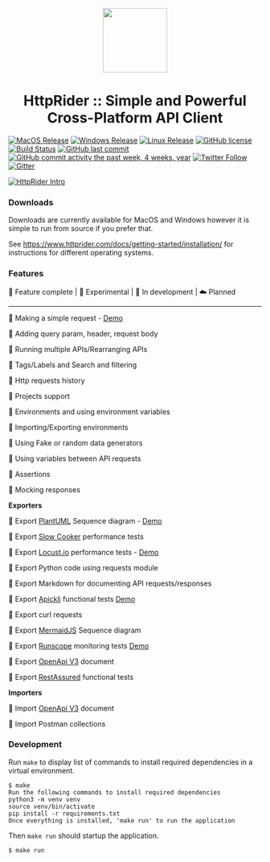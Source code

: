 <p align="center">
  <img src="https://github.com/namuan/http-rider/raw/master/resources/images/httprider-readme.png" width="128px"/>
</p>
<h1 align="center">HttpRider :: Simple and Powerful Cross-Platform API Client</h1>  
  
[![MacOS Release](https://img.shields.io/github/v/release/namuan/http-rider-osx?label=macos)](https://github.com/namuan/http-rider-osx/releases/latest) [![Windows Release](https://img.shields.io/github/v/release/namuan/http-rider-win?label=windows)](https://github.com/namuan/http-rider-win/releases/latest) [![Linux Release](https://img.shields.io/github/v/release/namuan/http-rider?label=Linux)](https://github.com/namuan/http-rider/releases/latest) [![GitHub license](https://img.shields.io/github/license/namuan/http-rider.svg)](https://github.com/namuan/http-rider/blob/master/LICENSE) [![Build Status](https://travis-ci.com/namuan/http-rider.svg?branch=master)](https://travis-ci.org/namuan/http-rider) [![GitHub last commit](https://img.shields.io/github/last-commit/namuan/http-rider)](https://github.com/namuan/http-rider/commits/master) [![GitHub commit activity the past week, 4 weeks, year](https://img.shields.io/github/commit-activity/y/namuan/http-rider)](https://github.com/namuan/http-rider/commits/master) [![Twitter Follow](https://img.shields.io/twitter/follow/deskriders_twt.svg?style=social&label=Follow)](https://twitter.com/deskriders_twt) [![Gitter](https://badges.gitter.im/http-rider/community.svg)](https://gitter.im/http-rider/community?utm_source=badge&utm_medium=badge&utm_campaign=pr-badge)
   
[![HttpRider Intro](https://img.youtube.com/vi/fw8jMjQpfy8/0.jpg)](https://www.youtube.com/watch?v=fw8jMjQpfy8)
 
### Downloads

Downloads are currently available for MacOS and Windows however it is simple to run from source if you prefer that.

See https://www.httprider.com/docs/getting-started/installation/ for instructions for different operating systems.
 
### Features  
  
🚀 Feature complete | 🙈 Experimental | 📝 In development | ☁️️ Planned  
  
---  
  
🚀 Making a simple request - [Demo](https://www.youtube.com/watch?v=fw8jMjQpfy8)  
  
🚀 Adding query param, header, request body    
  
🚀 Running multiple APIs/Rearranging APIs  
  
🚀 Tags/Labels and Search and filtering  
  
🚀 Http requests history   
  
🚀 Projects support  
  
🚀 Environments and using environment variables  
  
🚀 Importing/Exporting environments  
  
🚀 Using Fake or random data generators  
  
🚀 Using variables between API requests  
   
🚀 Assertions  
  
🚀 Mocking responses  
  
**Exporters**
  
🚀 Export [PlantUML](https://twitter.com/plantuml) Sequence diagram - [Demo](https://www.youtube.com/watch?v=4Asr_4iOxUM)
  
🚀 Export [Slow Cooker](https://github.com/buoyantio/slow_cooker) performance tests  
  
🚀 Export [Locust.io](https://locust.io) performance tests - [Demo](https://www.youtube.com/watch?v=7zqcYmZIdVs)
  
🚀 Export Python code using requests module  
  
🚀 Export Markdown for documenting API requests/responses  
  
🚀 Export [Apickli](https://github.com/apickli/apickli) functional tests [Demo](https://deskriders.dev/generating-bdd-tests-with-httprider/)
  
🚀 Export curl requests  
  
🚀 Export [MermaidJS](https://mermaidjs.github.io/) Sequence diagram  
  
🚀 Export [Runscope](https://www.runscope.com) monitoring tests [Demo](https://deskriders.dev/generating-runscope-monitoring-tests/)

🚀 Export [OpenApi V3](https://github.com/OAI/OpenAPI-Specification/blob/master/versions/3.0.0.md) document

🚀 Export [RestAssured](http://rest-assured.io) functional tests
  
**Importers**
  
🚀 Import [OpenApi V3](https://github.com/OAI/OpenAPI-Specification/blob/master/versions/3.0.0.md) document  
  
🚀 Import Postman collections
  
### Development  
  
Run `make` to display list of commands to install required dependencies in a virtual environment.  
  
```  
$ make  
Run the following commands to install required dependencies  
python3 -m venv venv  
source venv/bin/activate  
pip install -r requirements.txt  
Once everything is installed, 'make run' to run the application  
```  
  
Then `make run` should startup the application.  
  
```  
$ make run  
```
